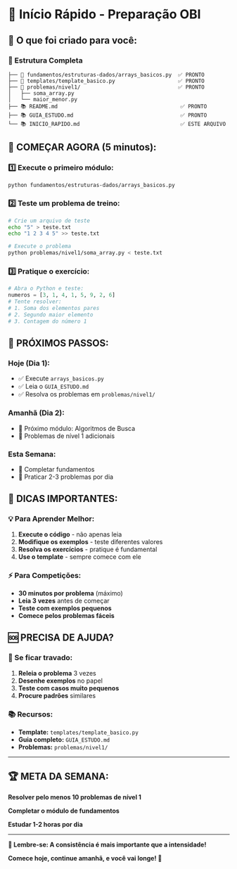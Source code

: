 # 🚀 Início Rápido - Preparação OBI

## 🎯 O que foi criado para você:

### 📁 Estrutura Completa

```
├── 📂 fundamentos/estruturas-dados/arrays_basicos.py  ✅ PRONTO
├── 📂 templates/template_basico.py                    ✅ PRONTO
├── 📂 problemas/nivel1/                               ✅ PRONTO
│   ├── soma_array.py
│   └── maior_menor.py
├── 📚 README.md                                       ✅ PRONTO
├── 📚 GUIA_ESTUDO.md                                  ✅ PRONTO
└── 📚 INICIO_RAPIDO.md                                ✅ ESTE ARQUIVO
```

## 🎯 COMEÇAR AGORA (5 minutos):

### 1️⃣ Execute o primeiro módulo:

```bash
python fundamentos/estruturas-dados/arrays_basicos.py
```

### 2️⃣ Teste um problema de treino:

```bash
# Crie um arquivo de teste
echo "5" > teste.txt
echo "1 2 3 4 5" >> teste.txt

# Execute o problema
python problemas/nivel1/soma_array.py < teste.txt
```

### 3️⃣ Pratique o exercício:

```python
# Abra o Python e teste:
numeros = [3, 1, 4, 1, 5, 9, 2, 6]
# Tente resolver:
# 1. Soma dos elementos pares
# 2. Segundo maior elemento
# 3. Contagem do número 1
```

## 📅 PRÓXIMOS PASSOS:

### Hoje (Dia 1):

- ✅ Execute `arrays_basicos.py`
- ✅ Leia o `GUIA_ESTUDO.md`
- ✅ Resolva os problemas em `problemas/nivel1/`

### Amanhã (Dia 2):

- 📂 Próximo módulo: Algoritmos de Busca
- 📂 Problemas de nível 1 adicionais

### Esta Semana:

- 📂 Completar fundamentos
- 📂 Praticar 2-3 problemas por dia

## 🎯 DICAS IMPORTANTES:

### 💡 Para Aprender Melhor:

1. **Execute o código** - não apenas leia
2. **Modifique os exemplos** - teste diferentes valores
3. **Resolva os exercícios** - pratique é fundamental
4. **Use o template** - sempre comece com ele

### ⚡ Para Competições:

- **30 minutos por problema** (máximo)
- **Leia 3 vezes** antes de começar
- **Teste com exemplos pequenos**
- **Comece pelos problemas fáceis**

## 🆘 PRECISA DE AJUDA?

### 🤔 Se ficar travado:

1. **Releia o problema** 3 vezes
2. **Desenhe exemplos** no papel
3. **Teste com casos muito pequenos**
4. **Procure padrões** similares

### 📚 Recursos:

- **Template:** `templates/template_basico.py`
- **Guia completo:** `GUIA_ESTUDO.md`
- **Problemas:** `problemas/nivel1/`

---

## 🏆 META DA SEMANA:

**Resolver pelo menos 10 problemas de nível 1**

**Completar o módulo de fundamentos**

**Estudar 1-2 horas por dia**

---

**🎯 Lembre-se: A consistência é mais importante que a intensidade!**

**Comece hoje, continue amanhã, e você vai longe! 🚀**
